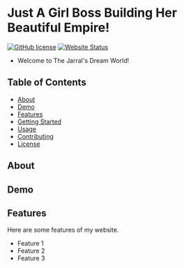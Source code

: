# Just A Girl Boss Building Her Beautiful Empire!
[![GitHub license](https://img.shields.io/badge/license-MIT-blue.svg)](LICENSE)
[![Website Status](https://img.shields.io/website-up-down-green-red/https/https://github.com/mjarral1/github.io.com.svg)](https://https://github.com/mjarral1/github.io/new/master?readme=1/)
- Welcome to The Jarral's Dream World!
## Table of Contents
- [About](#about)
- [Demo](#demo)
- [Features](#features)
- [Getting Started](#getting-started)
- [Usage](#usage)
- [Contributing](#contributing)
- [License](#license)

## About

## Demo

## Features
Here are some features of my website.
- Feature 1
- Feature 2
- Feature 3
